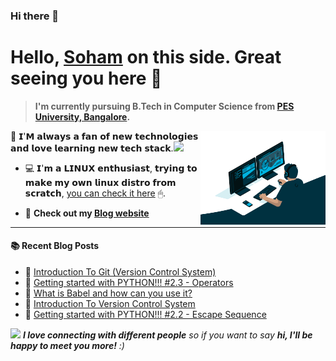 ### Hi there 👋
# Hello, <a href = "https://www.linkedin.com/in/soham-sarkar-b92557220/">Soham</a> on this side. Great seeing you here 👋

> <b>I'm currently pursuing B.Tech in Computer Science from [PES University, Bangalore](https://www.pes.edu).</b><br>
<img align='right' src="https://github.com/Sohoxic/Sohoxic/blob/main/assets/Tech%20stack/vector.png" height="150" width="200">
<p>📌  𝗜'𝗠 𝗮𝗹𝘄𝗮𝘆𝘀 𝗮 𝗳𝗮𝗻 𝗼𝗳 𝗻𝗲𝘄 𝘁𝗲𝗰𝗵𝗻𝗼𝗹𝗼𝗴𝗶𝗲𝘀 𝗮𝗻𝗱 𝗹𝗼𝘃𝗲 𝗹𝗲𝗮𝗿𝗻𝗶𝗻𝗴 𝗻𝗲𝘄 𝘁𝗲𝗰𝗵 𝘀𝘁𝗮𝗰𝗸.<img src="https://media.giphy.com/media/WUlplcMpOCEmTGBtBW/giphy.gif" width="30"></p>

- 💻  𝗜'𝗺 𝗮 𝗟𝗜𝗡𝗨𝗫 𝗲𝗻𝘁𝗵𝘂𝘀𝗶𝗮𝘀𝘁, 𝘁𝗿𝘆𝗶𝗻𝗴 𝘁𝗼 𝗺𝗮𝗸𝗲 𝗺𝘆 𝗼𝘄𝗻 𝗹𝗶𝗻𝘂𝘅 𝗱𝗶𝘀𝘁𝗿𝗼 𝗳𝗿𝗼𝗺 𝘀𝗰𝗿𝗮𝘁𝗰𝗵, [you can check it here](https://github.com/Sohoxic/Linux-from-SCRATCH) 🖱. 

- 🔭 **Check out my <a href="https://sohoxic.hashnode.dev/">Blog website</a>**

<hr></hr>

#### :books: Recent Blog Posts
<!-- BLOGPOSTS:START -->
 - 🌮 [Introduction To Git &lpar;Version Control System&rpar;](https://sohoxic.hashnode.dev/introduction-to-git-version-control-system)
 - 🚀 [Getting started with PYTHON!!! #2.3 - Operators](https://sohoxic.hashnode.dev/getting-started-with-python-23-operators)
 - 🚀 [What is Babel and how can you use it?](https://sohoxic.hashnode.dev/what-is-babel-and-how-can-you-use-it)
 - 🌮 [Introduction To Version Control System](https://sohoxic.hashnode.dev/introduction-to-version-control-system)
 - 💫 [Getting started with PYTHON!!! #2.2 - Escape Sequence](https://sohoxic.hashnode.dev/getting-started-with-python-22-escape-sequence)<!-- BLOGPOSTS:END -->

<img src="https://media.giphy.com/media/LnQjpWaON8nhr21vNW/giphy.gif" width="60"> <em><b>I love connecting with different people</b> so if you want to say <b>hi, I'll be happy to meet you more!</b> :)</em>

